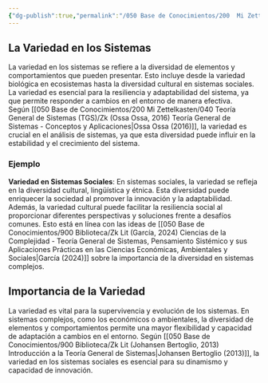 ```yaml
---
{"dg-publish":true,"permalink":"/050 Base de Conocimientos/200  Mi Zettelkasten/100 Docencia/Org1/2025/Clase 06 Sistemas (Fronteras, Complejidad y Tipologías)/Zk La Variedad en los Sistemas/","tags":["digitalGarden"]}
---
```


## La Variedad en los Sistemas

La variedad en los sistemas se refiere a la diversidad de elementos y comportamientos que pueden presentar. Esto incluye desde la variedad biológica en ecosistemas hasta la diversidad cultural en sistemas sociales. La variedad es esencial para la resiliencia y adaptabilidad del sistema, ya que permite responder a cambios en el entorno de manera efectiva. Según [[050 Base de Conocimientos/200  Mi Zettelkasten/040 Teoría General de Sistemas (TGS)/Zk (Ossa Ossa, 2016) Teoría General de Sistemas -  Conceptos y Aplicaciones\|Ossa Ossa (2016)]], la variedad es crucial en el análisis de sistemas, ya que esta diversidad puede influir en la estabilidad y el crecimiento del sistema.

### Ejemplo

**Variedad en Sistemas Sociales**: En sistemas sociales, la variedad se refleja en la diversidad cultural, lingüística y étnica. Esta diversidad puede enriquecer la sociedad al promover la innovación y la adaptabilidad. Además, la variedad cultural puede facilitar la resiliencia social al proporcionar diferentes perspectivas y soluciones frente a desafíos comunes. Esto está en línea con las ideas de [[050 Base de Conocimientos/900 Biblioteca/Zk Lit (García, 2024) Ciencias de la Complejidad - Teoría General de Sistemas, Pensamiento Sistémico y sus Aplicaciones Prácticas en las Ciencias Económicas, Ambientales y Sociales\|García (2024)]] sobre la importancia de la diversidad en sistemas complejos.

## Importancia de la Variedad

La variedad es vital para la supervivencia y evolución de los sistemas. En sistemas complejos, como los económicos o ambientales, la diversidad de elementos y comportamientos permite una mayor flexibilidad y capacidad de adaptación a cambios en el entorno. Según [[050 Base de Conocimientos/900 Biblioteca/Zk Lit (Johansen Bertoglio, 2013) Introducción a la Teoría General de Sistemas\|Johansen Bertoglio (2013)]], la variedad en los sistemas sociales es esencial para su dinamismo y capacidad de innovación.